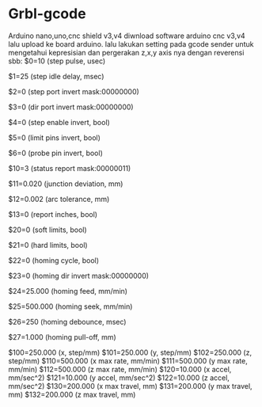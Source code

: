 # Grbl-gcode
Arduino nano,uno,cnc shield v3,v4
diwnload software arduino cnc v3,v4 lalu upload ke board arduino.
lalu lakukan setting pada gcode sender untuk mengetahui kepresisian dan pergerakan z,x,y 
axis nya dengan reverensi 
sbb:
$0=10 (step pulse, usec)

$1=25 (step idle delay, msec)

$2=0 (step port invert mask:00000000)

$3=0 (dir port invert mask:00000000)

$4=0 (step enable invert, bool)

$5=0 (limit pins invert, bool)

$6=0 (probe pin invert, bool)

$10=3 (status report mask:00000011)

$11=0.020 (junction deviation, mm)

$12=0.002 (arc tolerance, mm)

$13=0 (report inches, bool)

$20=0 (soft limits, bool)

$21=0 (hard limits, bool)

$22=0 (homing cycle, bool)

$23=0 (homing dir invert mask:00000000)

$24=25.000 (homing feed, mm/min)

$25=500.000 (homing seek, mm/min)

$26=250 (homing debounce, msec)

$27=1.000 (homing pull-off, mm)

$100=250.000 (x, step/mm)
$101=250.000 (y, step/mm)
$102=250.000 (z, step/mm)
$110=500.000 (x max rate, mm/min)
$111=500.000 (y max rate, mm/min)
$112=500.000 (z max rate, mm/min)
$120=10.000 (x accel, mm/sec^2)
$121=10.000 (y accel, mm/sec^2)
$122=10.000 (z accel, mm/sec^2)
$130=200.000 (x max travel, mm)
$131=200.000 (y max travel, mm)
$132=200.000 (z max travel, mm)
